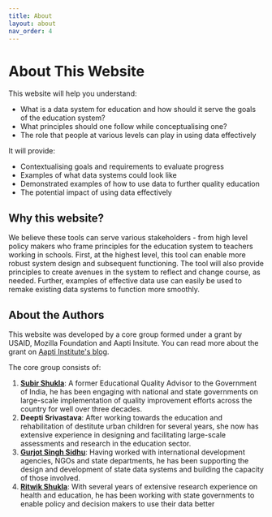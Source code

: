 ```yaml
---
title: About
layout: about
nav_order: 4
---
```


# About This Website

This website will help you understand:
- What is a data system for education and how should it serve the goals of the education system?
- What principles should one follow while conceptualising one?
- The role that people at various levels can play in using data effectively

It will provide:
- Contextualising goals and requirements to evaluate progress
- Examples of what data systems could look like
- Demonstrated examples of how to use data to further quality education
- The potential impact of using data effectively

## Why this website?
We believe these tools can serve various stakeholders - from high level policy makers who frame principles for the education system to teachers working in schools. First, at the highest level, this tool can enable more robust system design and subsequent functioning. The tool will also provide principles to create avenues in the system to reflect and change course, as needed. Further, examples of effective data use can easily be used to remake existing data systems to function more smoothly.

## About the Authors
This website was developed by a core group formed under a grant by USAID, Mozilla Foundation and Aapti Insitute. You can read more about the grant on [Aapti Institute's blog](https://aapti.in/blog/usaid-mozilla-aapti-institute-announce-working-groups-to-strengthen-data-ecosystems-in-indian-schools/).

The core group consists of:
1. [**Subir Shukla**](https://www.linkedin.com/in/subir-shukla-13759b31/): A former Educational Quality Advisor to the Government of India, he has been engaging with national and state governments on large-scale implementation of quality improvement efforts across the country for well over three decades.
2. **Deepti Srivastava**: After working towards the education and rehabilitation of destitute urban children for several years, she now has extensive experience in designing and facilitating large-scale assessments and research in the education sector.
3. [**Gurjot Singh Sidhu**](https://thatgurjot.com): Having worked with international development agencies, NGOs and state departments, he has been supporting the design and development of state data systems and building the capacity of those involved.
4. [**Ritwik Shukla**](https://www.linkedin.com/in/ritwiks-/): With several years of extensive research experience on health and education, he has been working with state governments to enable policy and decision makers to use their data better